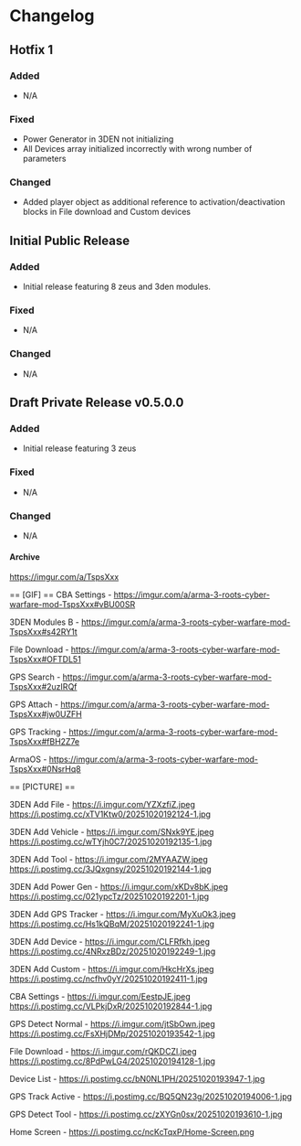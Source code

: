 # Changelog

## Hotfix 1

### Added
- N/A

### Fixed
- Power Generator in 3DEN not initializing
- All Devices array initialized incorrectly with wrong number of parameters

### Changed
- Added player object as additional reference to activation/deactivation blocks in File download and Custom devices

## Initial Public Release

### Added
- Initial release featuring 8 zeus and 3den modules.

### Fixed
- N/A

### Changed
- N/A

## Draft Private Release v0.5.0.0

### Added
- Initial release featuring 3 zeus

### Fixed
- N/A

### Changed
- N/A

#### Archive
https://imgur.com/a/TspsXxx


== [GIF] ==
CBA Settings - https://imgur.com/a/arma-3-roots-cyber-warfare-mod-TspsXxx#vBU00SR

3DEN Modules B - https://imgur.com/a/arma-3-roots-cyber-warfare-mod-TspsXxx#s42RY1t

File Download - https://imgur.com/a/arma-3-roots-cyber-warfare-mod-TspsXxx#OFTDL51

GPS Search - https://imgur.com/a/arma-3-roots-cyber-warfare-mod-TspsXxx#2uzIRQf

GPS Attach - https://imgur.com/a/arma-3-roots-cyber-warfare-mod-TspsXxx#jw0UZFH

GPS Tracking - https://imgur.com/a/arma-3-roots-cyber-warfare-mod-TspsXxx#fBH2Z7e

ArmaOS - https://imgur.com/a/arma-3-roots-cyber-warfare-mod-TspsXxx#0NsrHq8


== [PICTURE] ==

3DEN Add File - 
https://i.imgur.com/YZXzfiZ.jpeg
https://i.postimg.cc/xTV1Ktw0/20251020192124-1.jpg

3DEN Add Vehicle - 
https://i.imgur.com/SNxk9YE.jpeg
https://i.postimg.cc/wTYjh0C7/20251020192135-1.jpg

3DEN Add Tool - 
https://i.imgur.com/2MYAAZW.jpeg
https://i.postimg.cc/3JQxgnsy/20251020192144-1.jpg

3DEN Add Power Gen - 
https://i.imgur.com/xKDv8bK.jpeg
https://i.postimg.cc/021ypcTz/20251020192201-1.jpg

3DEN Add GPS Tracker - 
https://i.imgur.com/MyXuOk3.jpeg
https://i.postimg.cc/Hs1kQBqM/20251020192241-1.jpg

3DEN Add Device - 
https://i.imgur.com/CLFRfkh.jpeg
https://i.postimg.cc/4NRxzBDz/20251020192249-1.jpg

3DEN Add Custom - 
https://i.imgur.com/HkcHrXs.jpeg
https://i.postimg.cc/ncfhv0yY/20251020192411-1.jpg

CBA Settings - 
https://i.imgur.com/EestpJE.jpeg
https://i.postimg.cc/VLPkjDxR/20251020192844-1.jpg

GPS Detect Normal - 
https://i.imgur.com/jtSbOwn.jpeg
https://i.postimg.cc/FsXHjDMp/20251020193542-1.jpg

File Download - 
https://i.imgur.com/rQKDCZl.jpeg
https://i.postimg.cc/8PdPwLG4/20251020194128-1.jpg

Device List -
https://i.postimg.cc/bN0NL1PH/20251020193947-1.jpg

GPS Track Active - 
https://i.postimg.cc/BQ5QN23g/20251020194006-1.jpg

GPS Detect Tool - 
https://i.postimg.cc/zXYGn0sx/20251020193610-1.jpg

Home Screen - 
https://i.postimg.cc/ncKcTqxP/Home-Screen.png
